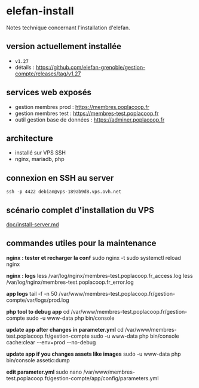 # elefan-install

Notes technique concernant l'installation d'elefan.

## version actuellement installée

- `v1.27`
- détails : https://github.com/elefan-grenoble/gestion-compte/releases/tag/v1.27

## services web exposés

- gestion membres prod : https://membres.poplacoop.fr
- gestion membres test : https://membres-test.poplacoop.fr
- outil gestion base de données : https://adminer.poplacoop.fr

## architecture

- installé sur VPS SSH
- nginx, mariadb, php

## connexion en SSH au server

`ssh -p 4422 debian@vps-189ab9d8.vps.ovh.net`

## scénario complet d'installation du VPS

[doc/install-server.md](docs/install-server.md)

## commandes utiles pour la maintenance

**nginx : tester et recharger la conf**
sudo nginx -t
sudo systemctl reload nginx

**nginx : logs**
less /var/log/nginx/membres-test.poplacoop.fr_access.log
less /var/log/nginx/membres-test.poplacoop.fr_error.log

**app logs**
tail -f -n 50 /var/www/membres-test.poplacoop.fr/gestion-compte/var/logs/prod.log

**php tool to debug app**
cd /var/www/membres-test.poplacoop.fr/gestion-compte
sudo -u www-data php bin/console

**update app after changes in parameter.yml**
cd /var/www/membres-test.poplacoop.fr/gestion-compte
sudo -u www-data php bin/console cache:clear --env=prod --no-debug

**update app if you changes assets like images**
sudo -u www-data php bin/console assetic:dump

**edit parameter.yml**
sudo nano /var/www/membres-test.poplacoop.fr/gestion-compte/app/config/parameters.yml

